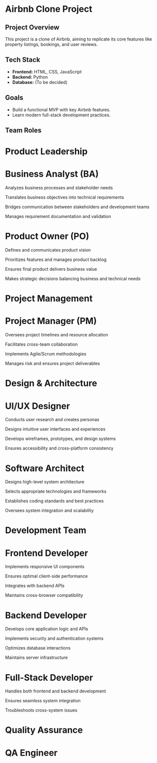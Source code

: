 # Airbnb Clone Project  

## Project Overview  
This project is a clone of Airbnb, aiming to replicate its core features like property listings, bookings, and user reviews.  

## Tech Stack  
- **Frontend:** HTML, CSS, JavaScript  
- **Backend:** Python  
- **Database:** (To be decided)  

## Goals  
- Build a functional MVP with key Airbnb features.  
- Learn modern full-stack development practices.  


## Team Roles
# Product Leadership
# Business Analyst (BA)

Analyzes business processes and stakeholder needs

Translates business objectives into technical requirements

Bridges communication between stakeholders and development teams

Manages requirement documentation and validation

# Product Owner (PO)

Defines and communicates product vision

Prioritizes features and manages product backlog

Ensures final product delivers business value

Makes strategic decisions balancing business and technical needs

# Project Management
# Project Manager (PM)

Oversees project timelines and resource allocation

Facilitates cross-team collaboration

Implements Agile/Scrum methodologies

Manages risk and ensures project deliverables

# Design & Architecture
# UI/UX Designer

Conducts user research and creates personas

Designs intuitive user interfaces and experiences

Develops wireframes, prototypes, and design systems

Ensures accessibility and cross-platform consistency

# Software Architect

Designs high-level system architecture

Selects appropriate technologies and frameworks

Establishes coding standards and best practices

Oversees system integration and scalability

# Development Team
# Frontend Developer

Implements responsive UI components

Ensures optimal client-side performance

Integrates with backend APIs

Maintains cross-browser compatibility

# Backend Developer

Develops core application logic and APIs

Implements security and authentication systems

Optimizes database interactions

Maintains server infrastructure

# Full-Stack Developer

Handles both frontend and backend development

Ensures seamless system integration

Troubleshoots cross-system issues

# Quality Assurance
# QA Engineer

